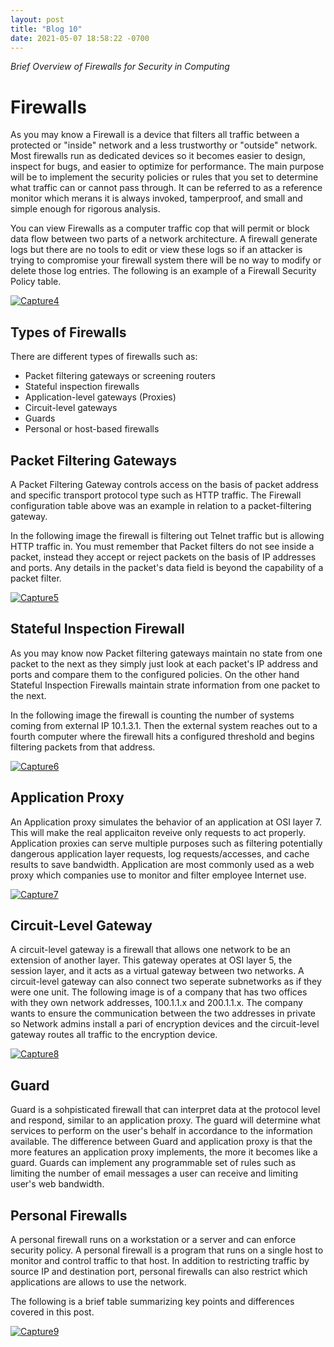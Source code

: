 ```yaml
---
layout: post
title: "Blog 10"
date: 2021-05-07 18:58:22 -0700
---
```

*Brief Overview of Firewalls for Security in Computing*

# Firewalls
As you may know a Firewall is a device that filters all traffic between a protected or "inside" network and a less trustworthy or "outside" network. Most firewalls run as dedicated devices so it becomes easier to design, inspect for bugs, and easier to optimize for performance. The main purpose will be to implement the security policies or rules that you set to determine what traffic can or cannot pass through. It can be referred to as a reference monitor which merans it is always invoked, tamperproof, and small and simple enough for rigorous analysis. 

You can view Firewalls as a computer traffic cop that will permit or block data flow between two parts of a network architecture. A firewall generate logs but there are no tools to edit or view these logs so if an attacker is trying to compromise your firewall system there will be no way to modify or delete those log entries. The following is an example of a Firewall Security Policy table.

<a href="https://ibb.co/0MVfpwD"><img src="https://i.ibb.co/2tYj0bn/Capture4.jpg" alt="Capture4" border="0"></a>

## Types of Firewalls
There are different types of firewalls such as:
 - Packet filtering gateways or screening routers
 - Stateful inspection firewalls
 - Application-level gateways (Proxies)
 - Circuit-level gateways
 - Guards
 - Personal or host-based firewalls
 
 ## Packet Filtering Gateways
A Packet Filtering Gateway controls access on the basis of packet address and specific transport protocol type such as HTTP traffic. The Firewall configuration table above was an example in relation to a packet-filtering gateway. 

In the following image the firewall is filtering out Telnet traffic but is allowing HTTP traffic in. You must remember that Packet filters do not see inside a packet, instead they accept or reject packets on the basis of IP addresses and ports. Any details in the packet's data field is beyond the capability of a packet filter. 

<a href="https://ibb.co/tzHP6wX"><img src="https://i.ibb.co/pQ1rT6y/Capture5.jpg" alt="Capture5" border="0"></a>

## Stateful Inspection Firewall
As you may know now Packet filtering gateways maintain no state from one packet to the next as they simply just look at each packet's IP address and ports and compare them to the configured policies. On the other hand Stateful Inspection Firewalls maintain strate information from one packet to the next. 

In the following image the firewall is counting the number of systems coming from external IP 10.1.3.1. Then the external system reaches out to a fourth computer where the firewall hits a configured threshold and begins filtering packets from that address. 

<a href="https://ibb.co/LkHQcq5"><img src="https://i.ibb.co/ZL7HFwm/Capture6.jpg" alt="Capture6" border="0"></a>

## Application Proxy
An Application proxy simulates the behavior of an application at OSI layer 7. This will make the real applicaiton reveive only requests to act properly. Application proxies can serve multiple purposes such as filtering potentially dangerous application layer requests, log requests/accesses, and cache results to save bandwidth. Application are most commonly used as a web proxy which companies use to monitor and filter employee Internet use. 

<a href="https://ibb.co/ssW9rx8"><img src="https://i.ibb.co/7rktFMs/Capture7.jpg" alt="Capture7" border="0"></a>

## Circuit-Level Gateway
A circuit-level gateway is a firewall that allows one network to be an extension of another layer. This gateway operates at OSI layer 5, the session layer, and it acts as a virtual gateway between two networks. A circuit-level gateway can also connect two seperate subnetworks as if they were one unit.  The following image is of a company that has two offices with they own network addresses, 100.1.1.x and 200.1.1.x. The company wants to ensure the communication between the two addresses in private so Network admins install a pari of encryption devices  and the circuit-level gateway routes all traffic to the encryption device. 

<a href="https://ibb.co/Bt9KdBd"><img src="https://i.ibb.co/6mkJVFV/Capture8.jpg" alt="Capture8" border="0"></a>

## Guard
Guard is a sohpisticated firewall that can interpret data at the protocol level and respond, similar to an application proxy. The guard will determine what services to perform on the user's behalf in accordance to the information available. The difference between Guard and application proxy is that the more features an application proxy implements, the more it becomes like a guard. 
Guards can implement any programmable set of rules such as limiting the number of email messages a user can receive and limiting user's web bandwidth.

## Personal Firewalls
A personal firewall runs on a workstation or a server and can enforce security policy. A personal firewall is a program that runs on a single host to monitor and control traffic to that host. In addition to restricting traffic by source IP and destination port, personal firewalls can also restrict which applications are allows to use the network. 

The following is a brief table summarizing key points and differences covered in this post.

<a href="https://ibb.co/THbT4cH"><img src="https://i.ibb.co/SKdxtNK/Capture9.jpg" alt="Capture9" border="0"></a>
